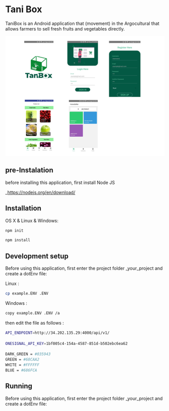 # Tani Box

TaniBox is an Android application that (movement) in the Argocultural that allows farmers to sell fresh fruits and vegetables directly.

![](taniBox.png)

## pre-Instalation

before installing this application, first install Node JS

_https://nodejs.org/en/download/

## Installation

OS X & Linux & Windows:

```sh
npm init
```

```sh
npm install
```


## Development setup

Before using this application, first enter the project folder _your_project and create a dotEnv file:

Linux :
```sh
cp example.ENV .ENV
```

Windows :
```sh
copy example.ENV .ENV /a
```

then edit the file as follows :
```sh
API_ENDPOINT=http://34.202.135.29:4000/api/v1/

ONESIGNAL_API_KEY=1bf005c4-154a-4587-851d-b502ebc6ea62

DARK_GREEN = #035943
GREEN = #68CAA2
WHITE = #FFFFFF
BLUE = #686FCA
```


## Running

Before using this application, first enter the project folder _your_project and create a dotEnv file:
